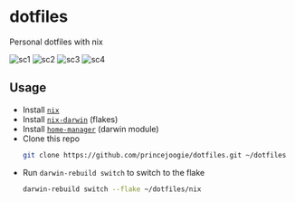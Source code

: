 # dotfiles

Personal dotfiles with nix

![sc1](https://github.com/user-attachments/assets/e11bd0a0-a0d5-4c65-b16c-2dd24cccb71d)
![sc2](https://github.com/user-attachments/assets/42975532-19ab-4f16-9d44-a6500c839297)
![sc3](https://github.com/user-attachments/assets/43d1f26c-6708-4e55-bb11-e24283d79bc8)
![sc4](https://github.com/user-attachments/assets/5747dd30-eac5-4244-b374-4f13eddc9fde)


## Usage

- Install [`nix`](https://nixos.org/download)
- Install [`nix-darwin`](https://github.com/LnL7/nix-darwin?tab=readme-ov-file#flakes) (flakes)
- Install [`home-manager`](https://nix-community.github.io/home-manager/index.xhtml#sec-install-nix-darwin-module) (darwin module)
- Clone this repo
  ```sh
  git clone https://github.com/princejoogie/dotfiles.git ~/dotfiles
  ```
- Run `darwin-rebuild switch` to switch to the flake
  ```sh
  darwin-rebuild switch --flake ~/dotfiles/nix
  ```

